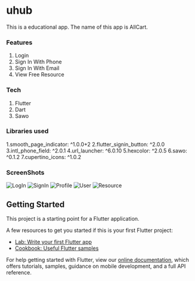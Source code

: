 
# uhub

This is a educational app. The name of this app is AllCart. 
### Features
  1. Login
  2. Sign In With Phone
  3. Sign In With Email
  4. View Free Resource
### Tech
  1. Flutter 
  2. Dart
  3. Sawo
### Libraries used
  1.smooth_page_indicator: ^1.0.0+2
  2.flutter_signin_button: ^2.0.0
  3.intl_phone_field: ^2.0.1
  4.url_launcher: ^6.0.10
  5.hexcolor: ^2.0.5
  6.sawo: ^0.1.2
  7.cupertino_icons: ^1.0.2
### ScreenShots 

![LogIn](/screenshots/login.jpeg)
![SignIn](/screenshots/signin.jpeg)
![Profile](/screenshots/profile.jpeg)
![User](/screenshots/user.jpeg)
![Resource](/screenshots/resource.jpeg)

## Getting Started

This project is a starting point for a Flutter application.

A few resources to get you started if this is your first Flutter project:

- [Lab: Write your first Flutter app](https://flutter.dev/docs/get-started/codelab)
- [Cookbook: Useful Flutter samples](https://flutter.dev/docs/cookbook)

For help getting started with Flutter, view our
[online documentation](https://flutter.dev/docs), which offers tutorials,
samples, guidance on mobile development, and a full API reference.
